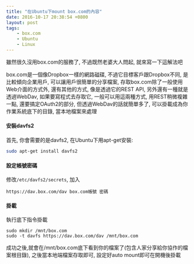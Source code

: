 ```yaml
---
title: "在Ubuntu下mount box.com的內容"
date: 2016-10-17 20:38:54 +0800
layout: post
tags: 
    - box.com
    - Ubuntu
    - Linux
---
```


雖然很久沒用box.com的服務了, 不過既然老婆大人問起, 就來寫一下這解法吧

box.com是一個像Dropbox一樣的網路磁碟, 不過它目標客戶跟Dropbox不同, 是比較傾向企業用戶, 可以讓用戶很簡單的分享檔案,
存取box.com除了一般使用Web介面的方式外, 還有其他的方式, 像是透過它的REST API, 另外還有一種就是透過WebDav, 
如果要寫程式去存取它, 一般可以用這兩種方式, 用REST稍微複雜一點, 還要搞定OAuth2的部分, 但透過WebDav的話就簡單多了, 可以掛載成為你作業系統底下的目錄, 當本地檔案來處理

#### 安裝davfs2 ####

首先, 你會需要的是davfs2, 在Ubuntu下用apt-get安裝:

```sh
sudo apt-get install davfs2
```

#### 設定帳號密碼 ####

修改`/etc/davfs2/secrets`, 加入

```
https://dav.box.com/dav box.com帳號 密碼
```

#### 掛載 ####

執行底下指令掛載

```
sudo mkdir /mnt/box.com
sudo -t davfs https://dav.box.com/dav /mnt/box.com
```

成功之後,就會在/mnt/box.com底下看到你的檔案了(包含人家分享給你協作的檔案根目錄), 之後當本地端檔案存取即可, 設定好auto mount即可在開機後掛載